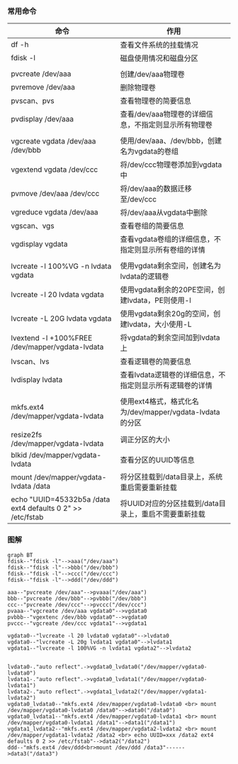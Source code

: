 ### 常用命令

| 命令                                                        | 作用                                                     |
| ----------------------------------------------------------- | -------------------------------------------------------- |
| df -h                                                       | 查看文件系统的挂载情况                                   |
| fdisk -l                                                    | 磁盘使用情况和磁盘分区                                   |
|                                                             |                                                          |
| pvcreate /dev/aaa                                           | 创建/dev/aaa物理卷                                       |
| pvremove /dev/aaa                                           | 删除物理卷                                               |
| pvscan、pvs                                                 | 查看物理卷的简要信息                                     |
| pvdisplay /dev/aaa                                          | 查看/dev/aaa物理卷的详细信息，不指定则显示所有物理卷     |
|                                                             |                                                          |
| vgcreate vgdata /dev/aaa /dev/bbb                           | 使用/dev/aaa、/dev/bbb，创建名为vgdata的卷组             |
| vgextend vgdata /dev/ccc                                    | 将/dev/ccc物理卷添加到vgdata中                           |
| pvmove /dev/aaa /dev/ccc                                    | 将/dev/aaa的数据迁移至/dev/ccc                           |
| vgreduce vgdata /dev/aaa                                    | 将/dev/aaa从vgdata中删除                                 |
| vgscan、vgs                                                 | 查看卷组的简要信息                                       |
| vgdisplay vgdata                                            | 查看vgdata卷组的详细信息，不指定则显示所有卷组的详情     |
|                                                             |                                                          |
| lvcreate -l 100%VG -n lvdata vgdata                         | 使用vgdata剩余空间，创建名为lvdata的逻辑卷               |
| lvcreate -l 20 lvdata vgdata                                | 使用vgdata剩余的20PE空间，创建lvdata，PE则使用-l         |
| lvcreate -L 20G lvdata vgdata                               | 使用vgdata剩余20g的空间，创建lvdata，大小使用-L          |
| lvextend -l +100%FREE /dev/mapper/vgdata-lvdata             | 将vgdata的剩余空间加到lvdata上                           |
| lvscan、lvs                                                 | 查看逻辑卷的简要信息                                     |
| lvdisplay lvdata                                            | 查看lvdata逻辑卷的详细信息，不指定则显示所有逻辑卷的详情 |
|                                                             |                                                          |
| mkfs.ext4 /dev/mapper/vgdata-lvdata                         | 使用ext4格式，格式化名为/dev/mapper/vgdata-lvdata的分区  |
| resize2fs /dev/mapper/vgdata-lvdata                         | 调正分区的大小                                           |
| blkid /dev/mapper/vgdata-lvdata                             | 查看分区的UUID等信息                                     |
| mount /dev/mapper/vgdata-lvdata /data                       | 将分区挂载到/data目录上，系统重启需要重新挂载            |
| echo "UUID=45332b5a /data ext4  defaults 0 2" >> /etc/fstab | 将UUID对应的分区挂载到/data目录上，重启不需要重新挂载    |



### 图解

```mermaid
graph BT
fdisk--"fdisk -l"-->aaa("/dev/aaa")
fdisk--"fdisk -l"-->bbb("/dev/bbb")
fdisk--"fdisk -l"-->ccc("/dev/ccc")
fdisk--"fdisk -l"-->ddd("/dev/ddd")

aaa--"pvcreate /dev/aaa"-->pvaaa("/dev/aaa")
bbb--"pvcreate /dev/bbb"-->pvbbb("/dev/bbb")
ccc--"pvcreate /dev/ccc"-->pvccc("/dev/ccc")
pvaaa--"vgcreate /dev/aaa vgdata0"-->vgdata0
pvbbb--"vgextenc /dev/bbb vgdata0"-->vgdata0
pvccc--"vgcreate /dev/ccc vgdata1"-->vgdata1

vgdata0--"lvcreate -l 20 lvdata0 vgdata0"-->lvdata0
vgdata0--"lvcreate -L 20g lvdata1 vgdata0"-->lvdata1
vgdata1--"lvcreate -l 100%VG -n lvdata1 vgdata2"-->lvdata2


lvdata0-."auto reflect".->vgdata0_lvdata0("/dev/mapper/vgdata0-lvdata0")
lvdata1-."auto reflect".->vgdata0_lvdata1("/dev/mapper/vgdata0-lvdata1")
lvdata2-."auto reflect".->vgdata1_lvdata2("/dev/mapper/vgdata1-lvdata2")
vgdata0_lvdata0--"mkfs.ext4 /dev/mapper/vgdata0-lvdata0 <br> mount /dev/mapper/vgdata0-lvdata0 /data0"-->data0("/data0")
vgdata0_lvdata1--"mkfs.ext4 /dev/mapper/vgdata0-lvdata1 <br> mount /dev/mapper/vgdata0-lvdata1 /data1"-->data1("/data1")
vgdata1_lvdata2--"mkfs.ext4 /dev/mapper/vgdata2-lvdata2 <br> mount /dev/mapper/vgdata1-lvdata2 /data2 <br> echo UUID=xxx /data2 ext4  defaults 0 2 >> /etc/fstab"-->data2("/data2")
ddd--"mkfs.ext4 /dev/ddd<br>mount /dev/ddd /data3"------>data3("/data3")

```

